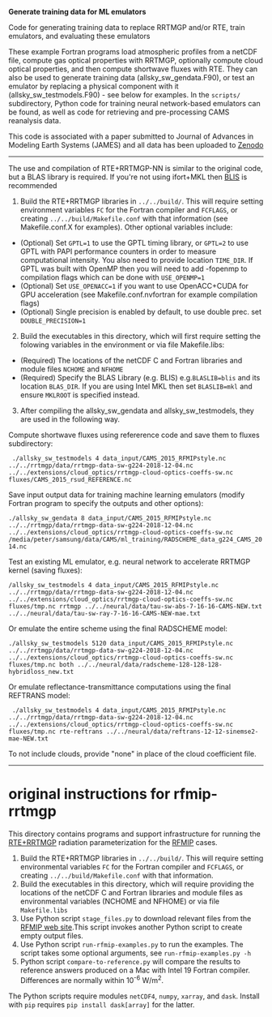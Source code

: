 **Generate training data for ML emulators** 

Code for generating training data to replace RRTMGP and/or RTE, train emulators, and evaluating these emulators

These example Fortran programs load atmospheric profiles from a netCDF file, compute gas optical properties with RRTMGP, optionally compute cloud optical properties, and then compute shortwave fluxes with RTE. They can also be used to generate training data (allsky_sw_gendata.F90), or test an emulator by replacing a physical component with it (allsky_sw_testmodels.F90) - see below for examples. In the `scripts/` subdirectory, Python code for training neural network-based emulators can be found, as well as code for retrieving and pre-processing CAMS reanalysis data.

This code is associated with a paper submitted to Journal of Advances in Modeling Earth Systems (JAMES) and all data has been uploaded to [Zenodo](https://doi.org/10.5281/zenodo.5513434)

------

The use and compilation of RTE+RRTMGP-NN is similar to the original code, but a BLAS library is required. If you're not using ifort+MKL then [BLIS](https://github.com/flame/blis) is recommended

1. Build the RTE+RRTMGP libraries in `../../build/`. This will require setting
environment variables `FC` for the Fortran compiler and `FCFLAGS`, or creating
`../../build/Makefile.conf` with that information (see Makefile.conf.X for examples). Other optional variables include:
- (Optional) Set `GPTL=1` to use the GPTL timing library, or `GPTL=2` to use GPTL with PAPI performance counters in order to measure computational intensity. You also need to provide location `TIME_DIR`. If GPTL was built with OpenMP then you will need to add -fopenmp to compilation flags which can be done with `USE_OPENMP=1`
- (Optional) Set `USE_OPENACC=1` if you want to use OpenACC+CUDA for GPU acceleration (see Makefile.conf.nvfortran for example compilation flags)
- (Optional) Single precision is enabled by default, to use double prec. set `DOUBLE_PRECISION=1`
2. Build the executables in this directory, which will first require setting the folowing variables in the environment or via file Makefile.libs:
- (Required) The locations of the netCDF C and Fortran libraries and module files `NCHOME` and `NFHOME`
- (Required) Specify the BLAS Library (e.g. BLIS) e.g.`BLASLIB=blis` and its location `BLAS_DIR`. If you are using Intel MKL then set `BLASLIB=mkl` and ensure `MKLROOT` is specified instead. 
3. After compiling the allsky_sw_gendata and allsky_sw_testmodels, they are used in the following way.

Compute shortwave fluxes using refererence code and save them to fluxes subdirectory:

` ./allsky_sw_testmodels 4 data_input/CAMS_2015_RFMIPstyle.nc ../../rrtmgp/data/rrtmgp-data-sw-g224-2018-12-04.nc ../../extensions/cloud_optics/rrtmgp-cloud-optics-coeffs-sw.nc fluxes/CAMS_2015_rsud_REFERENCE.nc`

Save input output data for training machine learning emulators (modify Fortran program to specify the outputs and other options):

` ./allsky_sw_gendata 8 data_input/CAMS_2015_RFMIPstyle.nc ../../rrtmgp/data/rrtmgp-data-sw-g224-2018-12-04.nc ../../extensions/cloud_optics/rrtmgp-cloud-optics-coeffs-sw.nc  /media/peter/samsung/data/CAMS/ml_training/RADSCHEME_data_g224_CAMS_2014.nc `

Test an existing ML emulator, e.g. neural network to accelerate RRTMGP kernel (saving fluxes):

`/allsky_sw_testmodels 4 data_input/CAMS_2015_RFMIPstyle.nc ../../rrtmgp/data/rrtmgp-data-sw-g224-2018-12-04.nc ../../extensions/cloud_optics/rrtmgp-cloud-optics-coeffs-sw.nc fluxes/tmp.nc rrtmgp ../../neural/data/tau-sw-abs-7-16-16-CAMS-NEW.txt ../../neural/data/tau-sw-ray-7-16-16-CAMS-NEW-mae.txt ` 

Or emulate the entire scheme using the final RADSCHEME model:

`./allsky_sw_testmodels 5120 data_input/CAMS_2015_RFMIPstyle.nc ../../rrtmgp/data/rrtmgp-data-sw-g224-2018-12-04.nc ../../extensions/cloud_optics/rrtmgp-cloud-optics-coeffs-sw.nc fluxes/tmp.nc both ../../neural/data/radscheme-128-128-128-hybridloss_new.txt ` 

Or emulate reflectance-transmittance computations using the final REFTRANS model:

` ./allsky_sw_testmodels 4 data_input/CAMS_2015_RFMIPstyle.nc ../../rrtmgp/data/rrtmgp-data-sw-g224-2018-12-04.nc ../../extensions/cloud_optics/rrtmgp-cloud-optics-coeffs-sw.nc fluxes/tmp.nc rte-reftrans ../../neural/data/reftrans-12-12-sinemse2-mae-NEW.txt` 

To not include clouds, provide "none" in place of the cloud coefficient file. 

-----

# original instructions for rfmip-rrtmgp
This directory contains programs and support infrastructure for running
the [RTE+RRTMGP](https://github.com/RobertPincus/rte-rrtmgp) radiation parameterization for the
[RFMIP](https://www.earthsystemcog.org/projects/rfmip/) cases.

1. Build the RTE+RRTMGP libraries in `../../build/`. This will require setting
environmental variables `FC` for the Fortran compiler and `FCFLAGS`, or creating
`../../build/Makefile.conf` with that information.
2. Build the executables in this directory, which will require providing the
locations of the netCDF C and Fortran libraries and module files as environmental
variables (NCHOME and NFHOME) or via file `Makefile.libs`
3. Use Python script `stage_files.py` to download relevant files from the
[RFMIP web site](https://www.earthsystemcog.org/projects/rfmip/resources/).This script invokes another Python script to create empty output files.
4. Use Python script `run-rfmip-examples.py` to run the examples. The script takes
some optional arguments, see `run-rfmip-examples.py -h`
5. Python script `compare-to-reference.py` will compare the results to reference
answers produced on a Mac with Intel 19 Fortran compiler. Differences are normally
within 10<sup>-6</sup> W/m<sup>2</sup>.

The Python scripts require modules `netCDF4`, `numpy`, `xarray`, and `dask`.
Install with `pip` requires `pip install dask[array]` for the latter.
